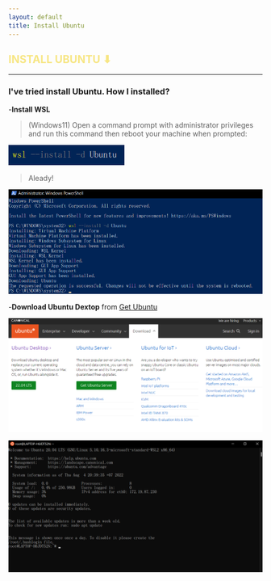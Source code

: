 ```yaml
---
layout: default
title: Install Ubuntu
---
```


<h2 style="color:#F7E684"> <b> INSTALL UBUNTU ⬇ </b> </h2>

---
### I've tried install Ubuntu. How I installed?


-__Install WSL__
  >(Windows11) Open a command prompt with administrator privileges and run this command then reboot your machine when prompted:

![](git/install_WSL.png)

  >Aleady!
 
![](git/alr.png)


-__Download Ubuntu Dextop__ from [Get Ubuntu]

[Get Ubuntu]: https://ubuntu.com/download

![](git/ubuntu.png)
  
![](git/root.png)

